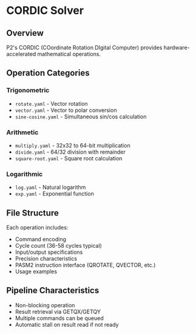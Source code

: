 # CORDIC Solver

## Overview
P2's CORDIC (COordinate Rotation DIgital Computer) provides hardware-accelerated mathematical operations.

## Operation Categories

### Trigonometric
- `rotate.yaml` - Vector rotation
- `vector.yaml` - Vector to polar conversion
- `sine-cosine.yaml` - Simultaneous sin/cos calculation

### Arithmetic
- `multiply.yaml` - 32x32 to 64-bit multiplication
- `divide.yaml` - 64/32 division with remainder
- `square-root.yaml` - Square root calculation

### Logarithmic
- `log.yaml` - Natural logarithm
- `exp.yaml` - Exponential function

## File Structure
Each operation includes:
- Command encoding
- Cycle count (36-58 cycles typical)
- Input/output specifications
- Precision characteristics
- PASM2 instruction interface (QROTATE, QVECTOR, etc.)
- Usage examples

## Pipeline Characteristics
- Non-blocking operation
- Result retrieval via GETQX/GETQY
- Multiple commands can be queued
- Automatic stall on result read if not ready